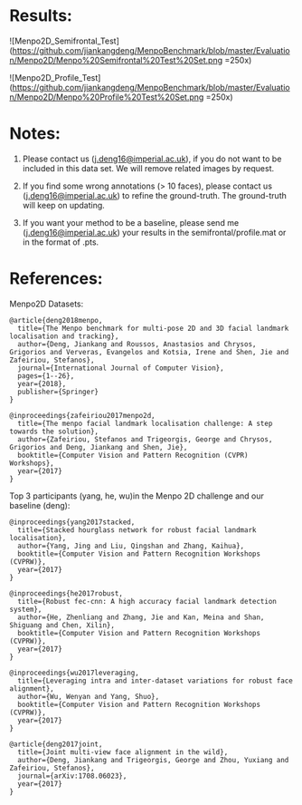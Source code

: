 # Results:

![Menpo2D_Semifrontal_Test](https://github.com/jiankangdeng/MenpoBenchmark/blob/master/Evaluation/Menpo2D/Menpo%20Semifrontal%20Test%20Set.png =250x)

![Menpo2D_Profile_Test](https://github.com/jiankangdeng/MenpoBenchmark/blob/master/Evaluation/Menpo2D/Menpo%20Profile%20Test%20Set.png =250x)

# Notes:

1. Please contact us (j.deng16@imperial.ac.uk), if you do not want to be included in this data set. 
We will remove related images by request.

2. If you find some wrong annotations (> 10 faces), please contact us (j.deng16@imperial.ac.uk) to refine the ground-truth.
The ground-truth will keep on updating.

3. If you want your method to be a baseline, please send me (j.deng16@imperial.ac.uk) your results in the semifrontal/profile.mat or in the format of .pts.

# References:

Menpo2D Datasets:

```
@article{deng2018menpo,
  title={The Menpo benchmark for multi-pose 2D and 3D facial landmark localisation and tracking},
  author={Deng, Jiankang and Roussos, Anastasios and Chrysos, Grigorios and Ververas, Evangelos and Kotsia, Irene and Shen, Jie and Zafeiriou, Stefanos},
  journal={International Journal of Computer Vision},
  pages={1--26},
  year={2018},
  publisher={Springer}
}

@inproceedings{zafeiriou2017menpo2d,
  title={The menpo facial landmark localisation challenge: A step towards the solution},
  author={Zafeiriou, Stefanos and Trigeorgis, George and Chrysos, Grigorios and Deng, Jiankang and Shen, Jie},
  booktitle={Computer Vision and Pattern Recognition (CVPR) Workshops},
  year={2017}
}
```
Top 3 participants (yang, he, wu)in the Menpo 2D challenge and our baseline (deng):

```
@inproceedings{yang2017stacked,
  title={Stacked hourglass network for robust facial landmark localisation},
  author={Yang, Jing and Liu, Qingshan and Zhang, Kaihua},
  booktitle={Computer Vision and Pattern Recognition Workshops (CVPRW)},
  year={2017}
}

@inproceedings{he2017robust,
  title={Robust fec-cnn: A high accuracy facial landmark detection system},
  author={He, Zhenliang and Zhang, Jie and Kan, Meina and Shan, Shiguang and Chen, Xilin},
  booktitle={Computer Vision and Pattern Recognition Workshops (CVPRW)},
  year={2017}
}

@inproceedings{wu2017leveraging,
  title={Leveraging intra and inter-dataset variations for robust face alignment},
  author={Wu, Wenyan and Yang, Shuo},
  booktitle={Computer Vision and Pattern Recognition Workshops (CVPRW)},
  year={2017}
}

@article{deng2017joint,
  title={Joint multi-view face alignment in the wild},
  author={Deng, Jiankang and Trigeorgis, George and Zhou, Yuxiang and Zafeiriou, Stefanos},
  journal={arXiv:1708.06023},
  year={2017}
}
```


